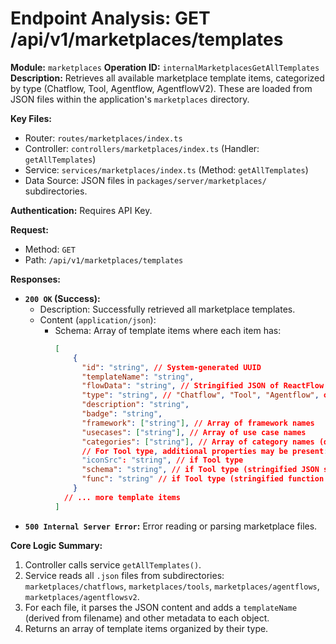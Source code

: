 # Endpoint Analysis: GET /api/v1/marketplaces/templates

**Module:** `marketplaces`
**Operation ID:** `internalMarketplacesGetAllTemplates`
**Description:** Retrieves all available marketplace template items, categorized by type (Chatflow, Tool, Agentflow, AgentflowV2). These are loaded from JSON files within the application's `marketplaces` directory.

**Key Files:**
*   Router: `routes/marketplaces/index.ts`
*   Controller: `controllers/marketplaces/index.ts` (Handler: `getAllTemplates`)
*   Service: `services/marketplaces/index.ts` (Method: `getAllTemplates`)
*   Data Source: JSON files in `packages/server/marketplaces/` subdirectories.

**Authentication:** Requires API Key.

**Request:**
*   Method: `GET`
*   Path: `/api/v1/marketplaces/templates`

**Responses:**

*   **`200 OK` (Success):**
    *   Description: Successfully retrieved all marketplace templates.
    *   Content (`application/json`):
        *   Schema: Array of template items where each item has:
            ```json
            [
                {
                  "id": "string", // System-generated UUID
                  "templateName": "string",
                  "flowData": "string", // Stringified JSON of ReactFlow graph (for flow types)
                  "type": "string", // "Chatflow", "Tool", "Agentflow", or "AgentflowV2"
                  "description": "string",
                  "badge": "string",
                  "framework": ["string"], // Array of framework names
                  "usecases": ["string"], // Array of use case names
                  "categories": ["string"], // Array of category names (derived from flow nodes)
                  // For Tool type, additional properties may be present:
                  "iconSrc": "string", // if Tool type
                  "schema": "string", // if Tool type (stringified JSON schema)
                  "func": "string" // if Tool type (stringified function code)
                }
              // ... more template items  
            ]
            ```
*   **`500 Internal Server Error`:** Error reading or parsing marketplace files.

**Core Logic Summary:**
1. Controller calls service `getAllTemplates()`.
2. Service reads all `.json` files from subdirectories: `marketplaces/chatflows`, `marketplaces/tools`, `marketplaces/agentflows`, `marketplaces/agentflowsv2`.
3. For each file, it parses the JSON content and adds a `templateName` (derived from filename) and other metadata to each object.
4. Returns an array of template items organized by their type.
